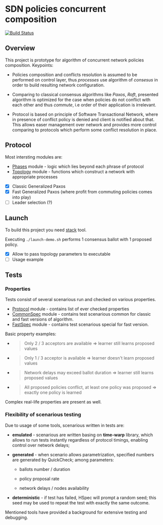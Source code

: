 # SDN policies concurrent composition

[![Build Status](https://travis-ci.org/Martoon-00/sdn-policy.svg?branch=master)](https://travis-ci.org/Martoon-00/sdn-policy)

## Overview

This project is prototype for algorithm of concurrent network policies composition.
Keypoints:

* Policies composition and conflicts resolution is assumed to be performed on
control layer, thus _processes_ use algorithm of _consesus_ in order to build 
resulting network configuration.

* Comparing to classical consensus algorithms like _Paxos_, _Raft_, presented
algorithm is optimized for the case when policies do not conflict with each
other and thus _commute_, i.e order of their application is irrelevant.

* Protocol is based on principle of Software Transactional Network, where in
presence of conflict policy is denied and client is notified about that.
This allows easer management over network and provides more control
comparing to protocols which perform some conflict resolution in place.

## Protocol

Most intersting modules are:

* [Phases](./src/Sdn/Protocol/Phases.hs) module - logic which lies beyond each phrase of protocol
* [Topology](./src/Sdn/Protocol/Topology.hs) module - functions which construct a network with appropriate processes

- [x] Classic Generalized Paxos
- [x] Fast Generalized Paxos (where profit from commuting policies comes into play)
- [ ] Leader selection (?)

## Launch

To build this project you need [stack](https://docs.haskellstack.org/en/stable/README/) tool.

Executing `./launch-demo.sh` performs 1 consensus ballot with 1 proposed policy.

- [x] Allow to pass topology parameters to executable
- [ ] Usage example

## Tests

### Properties

Tests consist of several scenarious run and checked on various properties.

* [Protocol](./test/Test/Sdn/Overall/Properties/Protocol.hs) module - contains list of ever checked properties
* [CommonSpec](./test/Test/Sdn/Overall/CommonSpec.hs) module - contains test scenarious common for classic and fast versions of algorithm.
* [FastSpec](./test/Test/Sdn/Overall/FastSpec.hs) module - contains test scenarious special for fast version.

Basic property examples:

* > Only 2 / 3 acceptors are available => learner still learns proposed values

* > Only 1 / 3 acceptor is available => learner doesn't learn proposed values
* > Network delays may exceed ballot duration => learner still learns proposed values

* > All proposed policies conflict, at least one policy was proposed => exactly one policy
  > is learned

Complex real-life properties are present as well.

### Flexibility of scenarious testing

Due to usage of some tools, scenarious written in tests are:

* **emulated** - scenarious are written basing on **time-warp** library, which allows
to run tests instantly regardless of protocol timings, enabling control over network delays;

* **generated** - when scenario allows parametrization, specified numbers are
generated by QuickCheck; among parameters:
  
  * ballots number / duration

  * policy proposal rate
  
  * network delays / nodes availability

* **deterministic** - if test has failed, HSpec will prompt a random seed;
this seed may be used to repeat the test with exactly the same outcome.

Mentioned tools have provided a background for extensive testing and debugging.
